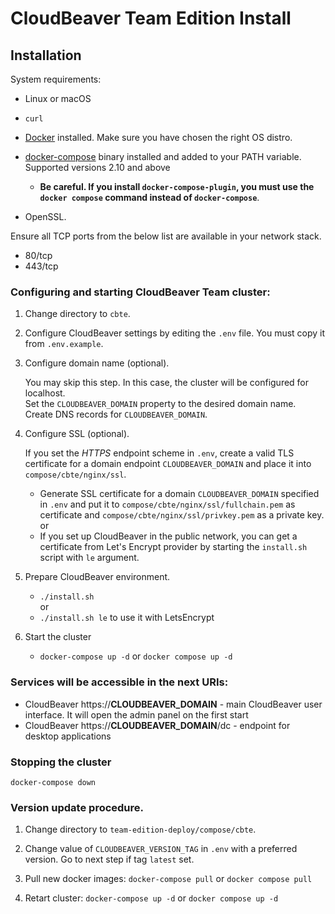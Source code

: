 # CloudBeaver Team Edition Install
## Installation

System requirements:
- Linux or macOS
- `curl`
- [Docker](https://docs.docker.com/engine/install/ubuntu/) installed. Make sure you have chosen the right OS distro.
- [docker-compose](https://docs.docker.com/compose/install/) binary installed and added to your PATH variable. Supported versions 2.10 and above

    - **Be careful. If you install `docker-compose-plugin`, you must use the `docker compose` command instead of `docker-compose`**.
- OpenSSL.

Ensure all TCP ports from the below list are available in your network stack.
 - 80/tcp
 - 443/tcp

### Configuring and starting CloudBeaver Team cluster:

1. Change directory to `cbte`.

1. Configure CloudBeaver settings by editing the `.env` file. You must copy it from `.env.example`.

1. Configure domain name (optional). 

    You may skip this step. In this case, the cluster will be configured for localhost.  
    Set the `CLOUDBEAVER_DOMAIN` property to the desired domain name.  
    Create DNS records for `CLOUDBEAVER_DOMAIN`. 
    
1. Configure SSL (optional). 

     If you set the *HTTPS* endpoint scheme in `.env`, create a valid TLS certificate for a domain endpoint `CLOUDBEAVER_DOMAIN` and place it into `compose/cbte/nginx/ssl`.

    - Generate SSL certificate for a domain `CLOUDBEAVER_DOMAIN` specified in `.env` and put it to `compose/cbte/nginx/ssl/fullchain.pem` as certificate and `compose/cbte/nginx/ssl/privkey.pem` as a private key.  
    or
    - If you set up CloudBeaver in the public network, you can get a certificate from Let's Encrypt provider by starting the `install.sh` script with `le` argument. 

2. Prepare CloudBeaver environment.
    - `./install.sh`  
    or
    - `./install.sh le`  to use it with LetsEncrypt

3. Start the cluster
	- `docker-compose up -d` or `docker compose up -d` 

### Services will be accessible in the next URIs:

- CloudBeaver https://__CLOUDBEAVER_DOMAIN__ - main CloudBeaver user interface. It will open the admin panel on the first start
- CloudBeaver https://__CLOUDBEAVER_DOMAIN__/dc - endpoint for desktop applications

### Stopping the cluster
`docker-compose down`


### Version update procedure.

1. Change directory to `team-edition-deploy/compose/cbte`.

2. Change value of `CLOUDBEAVER_VERSION_TAG` in `.env` with a preferred version. Go to next step if tag `latest` set.

3. Pull new docker images: `docker-compose pull` or `docker compose pull`  

4. Retart cluster: `docker-compose up -d` or `docker compose up -d` 